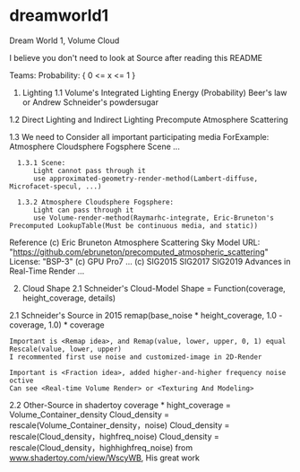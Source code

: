 # dreamworld1
Dream World 1, Volume Cloud

I believe you don't need to look at Source after reading this README



Teams:
Probability: { 0 <= x <= 1 }

1. Lighting 
  1.1 Volume's Integrated Lighting Energy (Probability)
      Beer's law or Andrew Schneider's powdersugar
  
  1.2 Direct Lighting and Indirect Lighting
      Precompute Atmosphere Scattering
      
  1.3 We need to Consider all important participating media
      ForExample: Atmosphere Cloudsphere Fogsphere Scene ...
      
      1.3.1 Scene:
          Light cannot pass through it
          use approximated-geometry-render-method(Lambert-diffuse, Microfacet-specul, ...)
      
      1.3.2 Atmosphere Cloudsphere Fogsphere:
          Light can pass through it
          use Volume-render-method(Raymarhc-integrate, Eric-Bruneton's Precomputed LookupTable(Must be continuous media, and static))
 
  Reference
    (c) Eric Bruneton Atmosphere Scattering Sky Model 
    URL: "https://github.com/ebruneton/precomputed_atmospheric_scattering"
    License: "BSP-3"
    (c) GPU Pro7 ...
    (c) SIG2015 SIG2017 SIG2019 Advances in Real-Time Render ...

2. Cloud Shape
  2.1 Schneider's Cloud-Model
    Shape = Function(coverage, height_coverage, details)
    
  2.1 Schneider's Source in 2015
    remap(base_noise * height_coverage, 1.0 - coverage, 1.0) * coverage
    
    Important is <Remap idea>, and Remap(value, lower, upper, 0, 1) equal Rescale(value, lower, upper)
    I recommented first use noise and customized-image in 2D-Render
    
    Important is <Fraction idea>, added higher-and-higher frequency noise octive
    Can see <Real-time Volume Render> or <Texturing And Modeling>
  
  2.2 Other-Source in shadertoy
    coverage * hight_coverage = Volume_Container_density
    Cloud_density = rescale(Volume_Container_density，noise)
    Cloud_density = rescale(Cloud_density，highfreq_noise)
    Cloud_density = rescale(Cloud_density，highhighfreq_noise)
    from www.shadertoy.com/view/WscyWB, His great work
